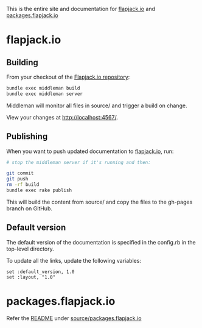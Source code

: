 This is the entire site and documentation for [flapjack.io](http://flapjack.io) and [packages.flapjack.io](http://packages.flapjack.io)

# flapjack.io

## Building

From your checkout of the [Flapjack.io repository](https://github.com/flapjack/flapjack.io):

``` bash
bundle exec middleman build
bundle exec middleman server
```

Middleman will monitor all files in source/ and trigger a build on change.

View your changes at [http://localhost:4567/](http://localhost:4567/).

## Publishing

When you want to push updated documentation to [flapjack.io](http://flapjack.io/), run:

``` bash
# stop the middleman server if it's running and then:

git commit
git push
rm -rf build
bundle exec rake publish
```

This will build the content from source/ and copy the files to the gh-pages branch on GitHub.

## Default version

The default version of the documentation is specified in the config.rb in the top-level directory.

To update all the links, update the following variables:

```
set :default_version, 1.0
set :layout, "1.0"
```

# packages.flapjack.io

Refer the [README](https://github.com/flapjack/flapjack.io/blob/master/source/packages.flapjack.io/README.md) under [source/packages.flapjack.io](https://github.com/flapjack/flapjack.io/blob/master/source/packages.flapjack.io/)

